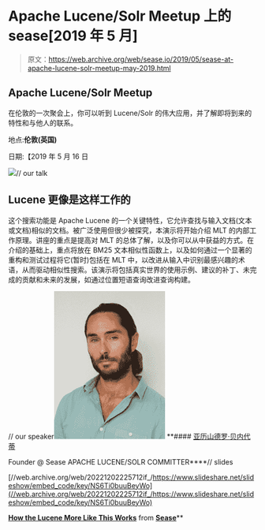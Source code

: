 # Apache Lucene/Solr Meetup 上的 sease[2019 年 5 月]

> 原文：<https://web.archive.org/web/sease.io/2019/05/sease-at-apache-lucene-solr-meetup-may-2019.html>

## Apache Lucene/Solr Meetup

在伦敦的一次聚会上，你可以听到 Lucene/Solr 的伟大应用，并了解即将到来的特性和与他人的联系。

地点:**伦敦(英国)**

日期:【2019 年 5 月 16 日

![](img/682004a0eeac216282f436348d4b7649.png)// our talk

## Lucene 更像是这样工作的

这个搜索功能是 Apache Lucene 的一个关键特性，它允许查找与输入文档(文本或文档)相似的文档。被广泛使用但很少被探究，本演示将开始介绍 MLT 的内部工作原理。讲座的重点是提高对 MLT 的总体了解，以及你可以从中获益的方式。在介绍的基础上，重点将放在 BM25 文本相似性函数上，以及如何通过一个显著的重构和测试过程将它(暂时)包括在 MLT 中，以改进从输入中识别最感兴趣的术语，从而驱动相似性搜索。该演示将包括真实世界的使用示例、建议的补丁、未完成的贡献和未来的发展，如通过位置短语查询改进查询构建。

// our speaker![](img/8cc24e639dd8210055a39f62b47cfcae.png)[](https://web.archive.org/web/20221202225712/https://twitter.com/AlexBenedetti)*[](https://web.archive.org/web/20221202225712/https://www.linkedin.com/in/alexbenedetti/)* **#### [亚历山德罗·贝内代蒂](https://web.archive.org/web/20221202225712/https://sease.io/alessandro-benedetti)

Founder @ Sease
APACHE LUCENE/SOLR COMMITTER****// slides

[//web.archive.org/web/20221202225712if_/https://www.slideshare.net/slideshow/embed_code/key/NS6Ti0buuBeyWo](//web.archive.org/web/20221202225712if_/https://www.slideshare.net/slideshow/embed_code/key/NS6Ti0buuBeyWo)

**[How the Lucene More Like This Works](//web.archive.org/web/20221202225712/https://www.slideshare.net/SeaseLtd/how-the-lucene-more-like-this-works "How the Lucene More Like This Works")** from **[Sease](https://web.archive.org/web/20221202225712/https://www.slideshare.net/SeaseLtd)****